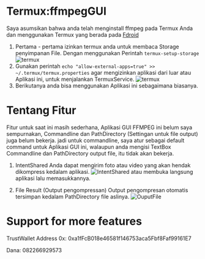 # Termux:ffmpegGUI

Saya asumsikan bahwa anda telah menginstall ffmpeg pada Termux Anda dan menggunakan Termux yang berada pada [Fdroid](https://f-droid.org/en/packages/com.termux)
1. Pertama - pertama izinkan termux anda untuk membaca Storage penyimpanan File. Dengan menggunakan Perintah 
```termux-setup-storage```
![termux](./img.png)
2. Gunakan perintah 
```echo "allow-external-apps=true" >> ~/.termux/termux.properties```
agar mengizinkan aplikasi dari luar atau Aplikasi ini, untuk menjalankan TermuxService.
![termux](./img_1.png)
3. Berikutanya anda bisa menggunakan Aplikasi ini sebagaimana biasanya.

# Tentang Fitur
 Fitur untuk saat ini masih sederhana,
 Aplikasi GUI FFMPEG ini belum saya sempurnakan, Commandline dan PathDirectory (Settingan untuk file output) juga belum bekerja. 
jadi untuk commandline, saya atur sebagai default command untuk Aplikasi GUI ini, walaupun anda mengisi TextBox Commandline dan PathDirectory output file, itu tidak akan bekerja.

1. IntentShared
Anda dapat mengirim foto atau video yang akan hendak dikompress kedalam aplikasi.
![IntentShared](./test1.jpg) atau membuka langsung aplikasi lalu memasukkannya.

2. File Result (Output pengompressan)
Output pengompresan otomatis tersimpan kedalam PathDirectory file aslinya.
![OuputFile](./test3.jpg)

# Support for more features

TrustWallet Address 0x: 0xa1fFcB018e46581f146753aca5Fbf8Faf99161E7

Dana: 082266929573
